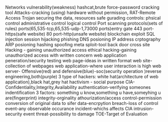 Networks
vulnerability(weakness)
hashcat,brute force-password cracking tool
Attacks-cracking (using) hardware without permission,
RAT-Remote Access Trojan
securing the data, resources
safe gurading
controls:
phsical control
administrative control
logical control
Port scanning
protocols(sets of rules)
ports(65,535-tcp,65,535-udp-1,73000 ports)entry gate
443 port-https(safe website)
80 port-http(unsafe website)
blockchain
exploit
SQL injection
session hijacking
phishing
DNS posioning
IP address
crptography
ARP posioning
hashing
spoofing
meta sploit-tool
back door
cross site 
Hacking - gaining unauthorized access
ethical hacking-gaining unauthorized access with written concern
web application peneration/security testing
web page-ideas in written format
web site-collection of webpages
web application-where user interaction is high
web server-
Offensive(red) and defensive(blue)-soc(security operation )reverse engineering,both(purple)
3 type of hackers:
white hat(architecture of web application),black hat,grey hat
hactivism - social purpose
CIA-Confidentiality,Integrity,Availability
authentication-verifying someones indentification
3 factors: something u know,something u have,someyhing u are(fingerprint)
integrity-orginality 
athourization/access control-permission
conversion of original data to sifer data-encrpytion
breach-loss of control
event-any observable occurance
incident-whichs affects CIA
intrusion-security event
threat-possibility to damage
TOE-Target of Evaluation

